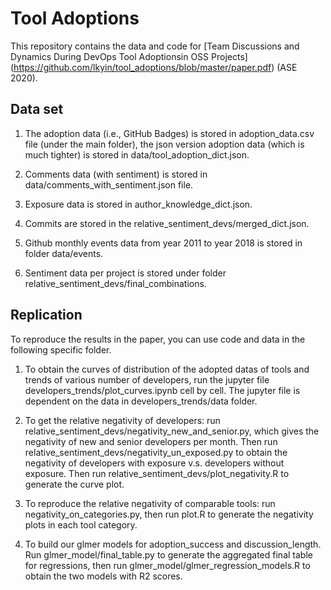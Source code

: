 # Tool Adoptions
This repository contains the data and code for [Team Discussions and Dynamics During DevOps Tool Adoptionsin OSS Projects] (https://github.com/lkyin/tool_adoptions/blob/master/paper.pdf) (ASE 2020).

## Data set
1. The adoption data (i.e., GitHub Badges) is stored in adoption_data.csv file (under the main folder), the json version adoption data (which is much tighter) is stored in data/tool_adoption_dict.json.

2. Comments data (with sentiment) is stored in data/comments_with_sentiment.json file.

3. Exposure data is stored in author_knowledge_dict.json.

4. Commits are stored in the relative_sentiment_devs/merged_dict.json.

5. Github monthly events data from year 2011 to year 2018 is stored in folder data/events.

6. Sentiment data per project is stored under folder relative_sentiment_devs/final_combinations.

## Replication
To reproduce the results in the paper, you can use code and data in the following specific folder.

1. To obtain the curves of distribution of the adopted datas of tools and trends of various number of developers, run the jupyter file developers_trends/plot_curves.ipynb cell by cell. The jupyter file is dependent on the data in developers_trends/data folder.

2. To get the relative negativity of developers: run relative_sentiment_devs/negativity_new_and_senior.py, which gives the negativity of new and senior developers per month. Then run relative_sentiment_devs/negativity_un_exposed.py to obtain the negativity of developers with exposure v.s. developers without exposure. Then run relative_sentiment_devs/plot_negativity.R to generate the curve plot.

3. To reproduce the relative negativity of comparable tools: run negativity_on_categories.py, then run plot.R to generate the negativity plots in each tool category.

4. To build our glmer models for adoption_success and discussion_length. Run glmer_model/final_table.py to generate the aggregated final table for regressions, then run glmer_model/glmer_regression_models.R to obtain the two models with R2 scores.




